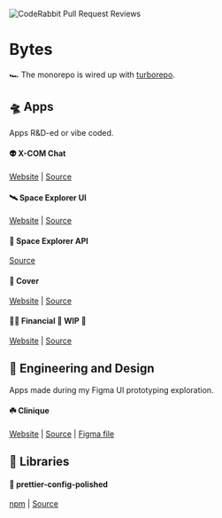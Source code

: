 ![CodeRabbit Pull Request Reviews](https://img.shields.io/coderabbit/prs/github/dvakatsiienko/bytes?utm_source=oss&utm_medium=github&utm_campaign=dvakatsiienko%2Fturborepo&labelColor=171717&color=FF570A&link=https%3A%2F%2Fcoderabbit.ai&label=CodeRabbit+Reviews)

# Bytes

🏎️ The monorepo is wired up with [turborepo](https://turbo.build/).

## 🛸 Apps

Apps R&D-ed or vibe coded.


#### 👽 X-COM Chat

[Website](https://x-com-chat.vercel.app) | [Source](https://github.com/dvakatsiienko/bytes/tree/main/apps/x-com-chat)

#### 🛰️ Space Explorer UI

[Website](https://space-explorer-ui.vercel.app) | [Source](https://github.com/dvakatsiienko/bytes/tree/main/apps/space-explorer-ui)

#### 📡 Space Explorer API

[Source](https://github.com/dvakatsiienko/bytes/tree/main/apps/space-explorer-api)

#### 🦦 Cover

[Website](https://ripeluokte.vercel.app) | [Source](https://github.com/dvakatsiienko/bytes/tree/main/apps/cv)

#### 🏄‍♂️ Financial 🚧 WIP 🚧

[Website](https://financical.vercel.app/) | [Source](https://github.com/dvakatsiienko/bytes/tree/main/apps/financial)

## 🎨 Engineering and Design

Apps made during my Figma UI prototyping exploration.

#### ☘️ Clinique

[Website](https://figmentation.vercel.app/clinique) | [Source](https://github.com/dvakatsiienko/bytes/tree/main/apps/figmentation) | [Figma file](https://www.figma.com/design/C83qYEFPJ8C66yIrTjEk29/Clinique?m=auto&t=p08olW2Pvhdsl68U-6)

## 🧰 Libraries

#### 💄 prettier-config-polished

[npm](https://www.npmjs.com/package/prettier-config-polished) | [Source](https://github.com/dvakatsiienko/bytes/tree/main/packages/prettier-config-polished)
